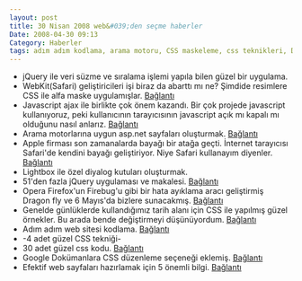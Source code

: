 ```yaml
---
layout: post
title: 30 Nisan 2008 web&#039;den seçme haberler
Date: 2008-04-30 09:13
Category: Haberler
tags: adım adım kodlama, arama motoru, CSS maskeleme, css teknikleri, Dragon Fly, efektif web sayfaları, javascript desteği, jquery, lightbox, mesaj popupları, Opera, safari, WebKit
---
```


-   jQuery ile veri süzme ve sıralama işlemi yapıla bilen güzel bir
    uygulama. 
-   WebKit(Safari) geliştiricileri işi biraz da abarttı mı ne? Şimdide
    resimlere CSS ile alfa maske uygulamışlar. [Bağlantı][1]
-   Javascript ajax ile birlikte çok önem kazandı. Bir çok projede
    javascript kullanıyoruz, peki kullanıcının tarayıcısının javascript
    açık mı kapalı mı olduğunu nasıl anlarız. [Bağlantı][2]
-   Arama motorlarına uygun asp.net sayfaları oluşturmak. [Bağlantı][3]
-   Apple firması son zamanalarda bayağı bir atağa geçti. İnternet
    tarayıcısı Safari'de kendini bayağı geliştiriyor. Niye Safari
    kullanayım diyenler. [Bağlantı][4]
-   Lightbox ile özel diyalog kutuları oluşturmak.
-   51'den fazla jQuery uygulaması ve makalesi. [Bağlantı][6]
-   Opera Firefox'un Firebug'u gibi bir hata ayıklama aracı geliştirmiş
    Dragon fly ve 6 Mayıs'da bizlere sunacakmış. [Bağlantı][7]
-   Genelde günlüklerde kullandığımız tarih alanı için CSS ile yapılmış
    güzel örnekler. Bu arada bende değiştirmeyi düşünüyordum.
    [Bağlantı][8]
-   Adım adım web sitesi kodlama. [Bağlantı][9]
-   -4 adet güzel CSS tekniği-
-   30 adet güzel css kodu. [Bağlantı][11]
-   Google Dokümanlara CSS düzenleme seçeneği eklemiş. [Bağlantı][12]
-   Efektif web sayfaları hazırlamak için 5 önemli bilgi. [Bağlantı][13]


  [1]: http://webkit.org/blog/181/css-masks/ "css maske"
  [2]: http://roshanbh.com.np/2008/04/how-to-know-handle-disabled-javascript.html
    "javascript açık"
  [3]: http://weblogs.asp.net/rhoward/archive/2008/04/23/search-engine-optimization-seo-for-asp-net-developers.aspx
    "arama motorlarına uygun sayfalar"
  [4]: http://codebetter.com/blogs/jeff.lynch/archive/2008/04/24/why-safari-may-become-the-browser-of-choice.aspx
    "Safari yi seç"
  [6]: http://www.noupe.com/tutorial/51-best-of-jquery-tutorials-and-examples.html
    "jquery"
  [7]: http://www.opera.com/dragonfly/ "dragonfly"
  [8]: http://www.templamatic.com/blog.asp?BlogID=21 "tarih alanı"
  [9]: http://nettuts.com/site-builds/build-a-sleek-portfolio-site-from-scratch/
    "adım adım web sitesi kodlama"
  [11]: http://sixrevisions.com/css/30_css_techniques_examples
    "css teknikleri"
  [12]: http://googlesystem.blogspot.com/2008/04/new-in-google-docs-insert-videos-edit.html
    "gooog docs"
  [13]: http://www.smashingmagazine.com/2008/04/24/5-more-principles-of-effective-web-design/
    "efektif web sayfaları"
